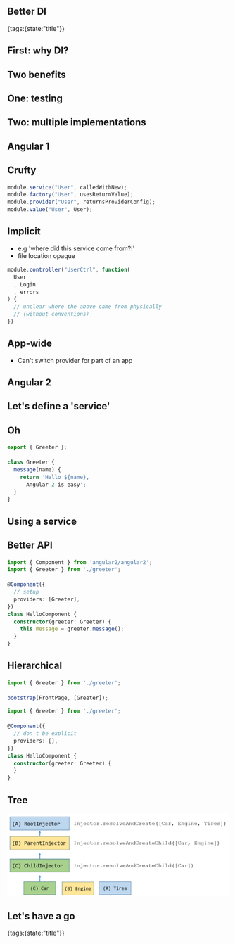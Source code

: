 ## Better DI
{tags:{state:"title"}}

## First: why DI?

## Two benefits

## One: testing

## Two: multiple implementations

## Angular 1

## Crufty

```javascript
module.service("User", calledWithNew);
module.factory("User", usesReturnValue);
module.provider("User", returnsProviderConfig);
module.value("User", User);
```

## Implicit

- e.g 'where did this service come from?!'
- file location opaque

```javascript
module.controller("UserCtrl", function(
  User
  , Login
  , errors
) {
  // unclear where the above came from physically
  // (without conventions)
})
```

## App-wide

- Can't switch provider for part of an app

## Angular 2

## Let's define a 'service'

## Oh

```javascript
export { Greeter };

class Greeter {
  message(name) {
    return 'Hello ${name}, 
      Angular 2 is easy';
  }
}
```

## Using a service

## Better API

```typescript
import { Component } from 'angular2/angular2';
import { Greeter } from './greeter';

@Component({
  // setup
  providers: [Greeter],
})
class HelloComponent {
  constructor(greeter: Greeter) { 
    this.message = greeter.message();
  }
}
```

## Hierarchical

```typescript
import { Greeter } from './greeter';

bootstrap(FrontPage, [Greeter]);
```

```typescript
import { Greeter } from './greeter';

@Component({
  // don't be explicit
  providers: [],
})
class HelloComponent {
  constructor(greeter: Greeter) { 
  }
}
```

## Tree

![injector tree](src/img/injector-tree.png)

## Let's have a go
{tags:{state:"title"}}


